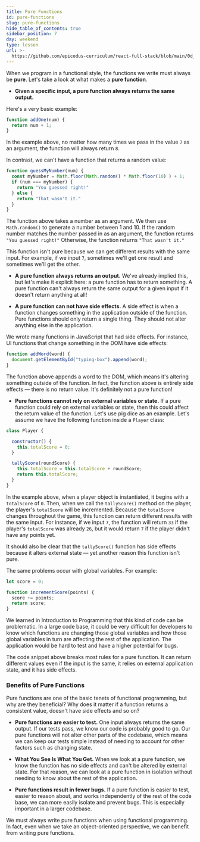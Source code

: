 ```yaml
---
title: Pure Functions
id: pure-functions
slug: pure-functions
hide_table_of_contents: true
sidebar_position: 7
day: weekend
type: lesson
url: >-
  https://github.com/epicodus-curriculum/react-full-stack/blob/main/0d_pure_functions.md
---
```


When we program in a functional style, the functions we write must always be **pure**. Let's take a look at what makes a **pure function**.

* **Given a specific input, a pure function always returns the same output.**

Here's a very basic example:

```js
function addOne(num) {
  return num + 1;
}
```

In the example above, no matter how many times we pass in the value `7` as an argument, the function will always return `8`.

In contrast, we can't have a function that returns a random value:

```js
function guessMyNumber(num) {
  const myNumber = Math.floor(Math.random() * Math.floor(10) ) + 1;
  if (num === myNumber) {
    return "You guessed right!"
  } else {
    return "That wasn't it."
  }
}
```

The function above takes a number as an argument. We then use `Math.random()` to generate a number between 1 and 10. If the random number matches the number passed in as an argument, the function returns `"You guessed right!"` Otherwise, the function returns `"That wasn't it."`

This function isn't pure because we can get different results with the same input. For example, if we input `7`, sometimes we'll get one result and sometimes we'll get the other.

* **A pure function always returns an output.** We've already implied this, but let's make it explicit here: a pure function has to return something. A pure function can't always return the same output for a given input if it doesn't return anything at all!

* **A pure function can not have side effects.** A side effect is when a function changes something in the application outside of the function. Pure functions should only return a single thing. They should not alter anything else in the application.

We wrote many functions in JavaScript that had side effects. For instance, UI functions that change something in the DOM have side effects:

```js
function addWord(word) {
  document.getElementById("typing-box").append(word);
}
```

The function above appends a word to the DOM, which means it's altering something outside of the function. In fact, the function above is entirely side effects — there is no return value. It's definitely not a pure function!

* **Pure functions cannot rely on external variables or state.** If a pure function could rely on external variables or state, then this could affect the return value of the function. Let's use pig dice as an example. Let's assume we have the following function inside a `Player` class:

```js
class Player {

  constructor() {
    this.totalScore = 0;
  }

  tallyScore(roundScore) {
    this.totalScore = this.totalScore + roundScore;
    return this.totalScore;
  }
}
```

In the example above, when a player object is instantiated, it begins with a `totalScore` of `0`. Then, when we call the `tallyScore()` method on the player, the player's `totalScore` will be incremented. Because the `totalScore` changes throughout the game, this function can return different results with the same input. For instance, if we input `7`, the function will return `33` if the player's `totalScore` was already `26`, but it would return `7` if the player didn't have any points yet.

It should also be clear that the `tallyScore()` function has side effects because it alters external state — yet another reason this function isn't pure.

The same problems occur with global variables. For example:

```js
let score = 0;

function incrementScore(points) {
  score += points;
  return score;
}
```

We learned in Introduction to Programming that this kind of code can be problematic. In a large code base, it could be very difficult for developers to know which functions are changing those global variables and how those global variables in turn are affecting the rest of the application. The application would be hard to test and have a higher potential for bugs.

The code snippet above breaks most rules for a pure function. It can return different values even if the input is the same, it relies on external application state, and it has side effects.

### Benefits of Pure Functions

Pure functions are one of the basic tenets of functional programming, but why are they beneficial? Why does it matter if a function returns a consistent value, doesn't have side effects and so on?

* **Pure functions are easier to test.** One input always returns the same output. If our tests pass, we know our code is probably good to go. Our pure functions will not alter other parts of the codebase, which means we can keep our tests simple instead of needing to account for other factors such as changing state.

* **What You See Is What You Get.** When we look at a pure function, we know the function has no side effects and can't be altered by external state. For that reason, we can look at a pure function in isolation without needing to know about the rest of the application.

* **Pure functions result in fewer bugs.** If a pure function is easier to test, easier to reason about, and works independently of the rest of the code base, we can more easily isolate and prevent bugs. This is especially important in a larger codebase.

We must always write pure functions when using functional programming. In fact, even when we take an object-oriented perspective, we can benefit from writing pure functions.
